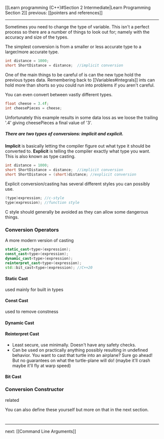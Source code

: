 [[Learn programming (C++)#Section 2 Intermediate|Learn Programming Section 2]]  previous: [[pointers and references]]   

---
Sometimes you need to change the type of variable.
This isn't a perfect process so there are a number of things to look out for; namely with the accuracy and size of the types.

The simplest conversion is from a smaller or less accurate type to a larger/more accurate type.
```cpp
int distance = 1000;
short ShortDistance = distance;  //implicit conversion 
```
One of the main things to be careful of is can the new type hold the previous types data. Remembering back to [[Variables#Integrals]]  ints can hold more than shorts so you could run into problems if you aren't careful.

You can even convert between vastly different types.
```cpp
float cheese = 3.4f;
int cheesePieces = cheese; 
```
Unfortunately this example results in some data loss as we loose the trailing '.4' giving cheesePieces a final value of '3'.

##### There are two types of conversions: implicit and explicit.
**Implicit** is basically letting the compiler figure out what type it should be converted to.
**Explicit** is telling the compiler exactly what type you want. This is also known as type casting.

```cpp
int distance = 1000;
short ShortDistance = distance;  //implicit conversion 
short ShortDistance = (short)distance; //explicit conversion
```

Explicit conversion/casting has several different styles you can possibly use. 
```cpp
(type)expression; //c-style
type(expression); //function style
```
C style should generally be avoided as they can allow some dangerous things.

### Conversion Operators
A more modern version of casting
```cpp
static_cast<type>(expression);
const_cast<type>(expression);
dynamic_cast<type>(expression);
reinterpret_cast<type>(expression);
std::bit_cast<type>(expression); //C++20
```

#### Static Cast
used mainly for built in types

#### Const Cast
used to remove constness 

#### Dynamic Cast


#### Reinterpret Cast
- Least secure, use minimally. Doesn't have any safety checks.
- Can be used on practically anything possibly resulting in undefined behavior. You want to cast that turtle into an airplane? Sure go ahead! But no guarantees on what the turtle-plane will do! (maybe it'll crash maybe it'll fly at warp speed)




#### Bit Cast



### Conversion Constructor
related

You can also define these yourself but more on that in the next section.

# 
----
next: [[Command Line Arguments]] 